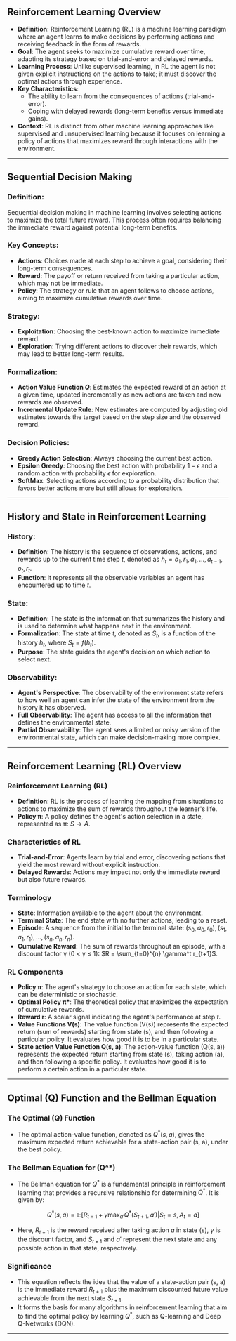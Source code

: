 ```table-of-contents
```

## Reinforcement Learning Overview

- **Definition**: Reinforcement Learning (RL) is a machine learning paradigm where an agent learns to make decisions by performing actions and receiving feedback in the form of rewards.
- **Goal**: The agent seeks to maximize cumulative reward over time, adapting its strategy based on trial-and-error and delayed rewards.
- **Learning Process**: Unlike supervised learning, in RL the agent is not given explicit instructions on the actions to take; it must discover the optimal actions through experience.
- **Key Characteristics**:
  - The ability to learn from the consequences of actions (trial-and-error).
  - Coping with delayed rewards (long-term benefits versus immediate gains).
- **Context**: RL is distinct from other machine learning approaches like supervised and unsupervised learning because it focuses on learning a policy of actions that maximizes reward through interactions with the environment.

---

## Sequential Decision Making

### Definition:
Sequential decision making in machine learning involves selecting actions to maximize the total future reward. This process often requires balancing the immediate reward against potential long-term benefits.

### Key Concepts:
- **Actions**: Choices made at each step to achieve a goal, considering their long-term consequences.
- **Reward**: The payoff or return received from taking a particular action, which may not be immediate.
- **Policy**: The strategy or rule that an agent follows to choose actions, aiming to maximize cumulative rewards over time.

### Strategy:
- **Exploitation**: Choosing the best-known action to maximize immediate reward.
- **Exploration**: Trying different actions to discover their rewards, which may lead to better long-term results.

### Formalization:
- **Action Value Function  $Q$**: Estimates the expected reward of an action at a given time, updated incrementally as new actions are taken and new rewards are observed.
- **Incremental Update Rule**: New estimates are computed by adjusting old estimates towards the target based on the step size and the observed reward.

### Decision Policies:
- **Greedy Action Selection**: Always choosing the current best action.
- **Epsilon Greedy**: Choosing the best action with probability $1 - \epsilon$ and a random action with probability $\epsilon$ for exploration.
- **SoftMax**: Selecting actions according to a probability distribution that favors better actions more but still allows for exploration.

---
## History and State in Reinforcement Learning

### History:
- **Definition**: The history is the sequence of observations, actions, and rewards up to the current time step $t$, denoted as $h_t = o_1, r_1, a_1, ..., a_{t-1}, o_t, r_t$.
- **Function**: It represents all the observable variables an agent has encountered up to time $t$.

### State:
- **Definition**: The state is the information that summarizes the history and is used to determine what happens next in the environment.
- **Formalization**: The state at time $t$, denoted as $S_t$, is a function of the history $h_t$, where $S_t = f(h_t)$.
- **Purpose**: The state guides the agent's decision on which action to select next.

### Observability:
- **Agent's Perspective**: The observability of the environment state refers to how well an agent can infer the state of the environment from the history it has observed.
- **Full Observability**: The agent has access to all the information that defines the environmental state.
- **Partial Observability**: The agent sees a limited or noisy version of the environmental state, which can make decision-making more complex.

---
## Reinforcement Learning (RL) Overview

### Reinforcement Learning (RL)
- **Definition**: RL is the process of learning the mapping from situations to actions to maximize the sum of rewards throughout the learner's life.
- **Policy π**: A policy defines the agent's action selection in a state, represented as π: $S \rightarrow A$.

### Characteristics of RL
- **Trial-and-Error**: Agents learn by trial and error, discovering actions that yield the most reward without explicit instruction.
- **Delayed Rewards**: Actions may impact not only the immediate reward but also future rewards.

### Terminology
- **State**: Information available to the agent about the environment.
- **Terminal State**: The end state with no further actions, leading to a reset.
- **Episode**: A sequence from the initial to the terminal state: $(s_0, a_0, r_0), (s_1, a_1, r_1), ..., (s_n, a_n, r_n)$.
- **Cumulative Reward**: The sum of rewards throughout an episode, with a discount factor γ (0 < γ ≤ 1): $R = \sum_{t=0}^{n} \gamma^t r_{t+1}$.

### RL Components
- **Policy π**: The agent's strategy to choose an action for each state, which can be deterministic or stochastic.
- **Optimal Policy π\***: The theoretical policy that maximizes the expectation of cumulative rewards.
- **Reward r**: A scalar signal indicating the agent's performance at step $t$.
- **Value Functions V(s)**: The value function \(V(s)\) represents the expected return (sum of rewards) starting from state \(s\), and then following a particular policy. It evaluates how good it is to be in a particular state.
- **State action Value Function Q(s, a)**: The action-value function \(Q(s, a)\) represents the expected return starting from state \(s\), taking action \(a\), and then following a specific policy. It evaluates how good it is to perform a certain action in a particular state.

---
## Optimal \(Q\) Function and the Bellman Equation

### The Optimal \(Q\) Function

- The optimal action-value function, denoted as $Q^*(s, a)$, gives the maximum expected return achievable for a state-action pair \(s, a\), under the best policy.

### The Bellman Equation for \(Q^*\)

- The Bellman equation for $Q^*$ is a fundamental principle in reinforcement learning that provides a recursive relationship for determining $Q^*$. It is given by:

  $$
  Q^*(s, a) = \mathbb{E}[R_{t+1} + \gamma \max_{a'}Q^*(S_{t+1}, a') | S_t = s, A_t = a]
  $$

- Here, $R_{t+1}$ is the reward received after taking action $a$ in state \(s\), $\gamma$ is the discount factor, and $S_{t+1}$ and $a'$ represent the next state and any possible action in that state, respectively.

### Significance

- This equation reflects the idea that the value of a state-action pair \(s, a\) is the immediate reward $R_{t+1}$ plus the maximum discounted future value achievable from the next state $S_{t+1}$.
- It forms the basis for many algorithms in reinforcement learning that aim to find the optimal policy by learning $Q^*$, such as Q-learning and Deep Q-Networks (DQN).

---